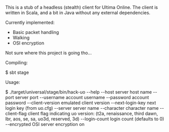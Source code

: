 This is a stub of a headless (stealth) client for Ultima Online. The client is written in Scala, and a bit in Java without any external dependencies.

Currently implemented:

- Basic packet handling
- Walking
- OSI encryption

Not sure where this project is going tho...

Compiling:

$ sbt stage

Usage:

$ ./target/universal/stage/bin/hack-uo --help
  --host <value>           server host name
  --port <value>           server port
  --username <value>       account username
  --password <value>       account password
  --client-version <value>
                           emulated client version
  --next-login-key <value>
                           next login key (from uo.cfg)
  --server <value>         server name
  --character <value>      character name
  --client-flag <value>    client flag indicating uo version: (t2a, renaissance, third dawn, lbr, aos, se, sa, uo3d, reserved, 3d)
  --login-count <value>    login count (defaults to 0)
  --encrypted              OSI server encryption on

